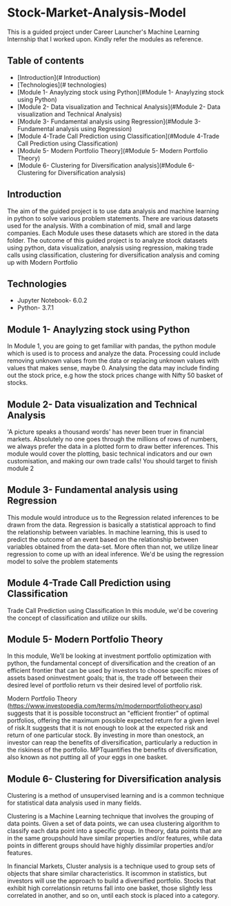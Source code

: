 # Stock-Market-Analysis-Model
This is a guided project under Career Launcher's Machine Learning Internship that I worked upon. Kindly refer the modules as reference.

## Table of contents
* [Introduction](# Introduction)
* [Technologies](# technologies)
* [Module 1- Anaylyzing stock using Python](#Module 1- Anaylyzing stock using Python)
* [Module 2- Data visualization and Technical Analysis](#Module 2- Data visualization and Technical Analysis)
* [Module 3- Fundamental analysis using Regression](#Module 3- Fundamental analysis using Regression)
* [Module 4-Trade Call Prediction using Classification](#Module 4-Trade Call Prediction using Classification)
* [Module 5- Modern Portfolio Theory](#Module 5- Modern Portfolio Theory)
* [Module 6- Clustering for Diversification analysis](#Module 6- Clustering for Diversification analysis)


## Introduction
The aim of the guided project is to use data analysis and machine learning in python to solve various problem statements. There are various datasets used for the analysis. 
With a combination of mid, small and large companies. Each Module uses these datasets which are stored in the data folder. The outcome of this guided project is to analyze stock datasets using python, data visualization, analysis using regression, making trade calls using classification, clustering for diversification analysis and coming up with Modern Portfolio


## Technologies
* Jupyter Notebook- 6.0.2
* Python- 3.7.1


## Module 1- Anaylyzing stock using Python

In Module 1, you are going to get familiar with pandas, the python module which is used is to process and analyze the data.
Processing could include removing unknown values from the data or replacing unknown values with values that makes sense, maybe 0. Analysing the data may include finding out the stock price, e.g how the stock prices change with Nifty 50 basket of stocks.


## Module 2- Data visualization and Technical Analysis
'A picture speaks a thousand words' has never been truer in financial markets. Absolutely no one goes through the millions  of rows of numbers, we always prefer the data in a plotted form to draw better inferences. This module would cover the plotting, basic technical indicators and our own customisation, and making our own trade calls!
You should target to finish module 2


## Module 3- Fundamental analysis using Regression
This module would introduce us to the Regression related inferences to be drawn from the data.
Regression is basically a statistical approach to find the relationship between variables. In machine learning, this is used to
predict the outcome of an event based on the relationship between variables obtained from the data-set. More often than
not, we utilize linear regression to come up with an ideal inference. We'd be using the regression model to solve the
problem statements


## Module 4-Trade Call Prediction using Classification
Trade Call Prediction using Classification
In this module, we'd be covering the concept of classification and utilize our skills.


## Module 5- Modern Portfolio Theory
In this module, We’ll be looking at investment portfolio optimization with python, the fundamental concept of diversification and the creation of an efficient frontier that can be used by investors to choose specific mixes of assets based oninvestment goals; that is, the trade off between their desired level of portfolio return vs their desired level of portfolio risk.

Modern Portfolio Theory (https://www.investopedia.com/terms/m/modernportfoliotheory.asp)
suggests that it is possible toconstruct an "efficient frontier" of optimal portfolios, offering the maximum possible expected return for a given level of risk.It suggests that it is not enough to look at the expected risk and return of one particular stock. By investing in more than onestock, an investor can reap the benefits of diversification, particularly a reduction in the riskiness of the portfolio. MPTquantifies the benefits of diversification, also known as not putting all of your eggs in one basket.


## Module 6- Clustering for Diversification analysis
Clustering is a method of unsupervised learning and is a common technique for statistical data analysis used in many fields.

Clustering is a Machine Learning technique that involves the grouping of data points. Given a set of data points, we can usea clustering algorithm to classify each data point into a specific group. In theory, data points that are in the same groupshould have similar properties and/or features, while data points in different groups should have highly dissimilar properties and/or features.

In financial Markets, Cluster analysis is a technique used to group sets of objects that share similar characteristics. It iscommon in statistics, but investors will use the approach to build a diversified portfolio. Stocks that exhibit high correlationsin returns fall into one basket, those slightly less correlated in another, and so on, until each stock is placed into a category.

